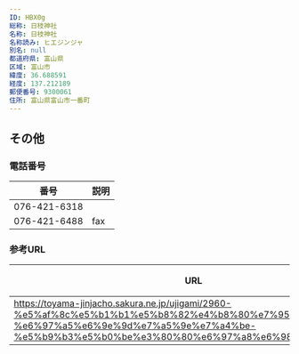```yaml
---
ID: HBX0g
総称: 日枝神社
名称: 日枝神社
名称読み: ヒエジンジャ
別名: null
都道府県: 富山県
区域: 富山市
緯度: 36.688591
経度: 137.212189
郵便番号: 9300061
住所: 富山県富山市一番町
---
```


## その他

### 電話番号

| 番号         | 説明 |
| ------------ | ---- |
| 076-421-6318 |      |
| 076-421-6488 | fax  |

### 参考URL

| URL                                                                                                                                                                                          | 説明   |
| -------------------------------------------------------------------------------------------------------------------------------------------------------------------------------------------- | ------ |
| https://toyama-jinjacho.sakura.ne.jp/ujigami/2960-%e5%af%8c%e5%b1%b1%e5%b8%82%e4%b8%80%e7%95%aa%e7%94%ba-%e6%97%a5%e6%9e%9d%e7%a5%9e%e7%a4%be-%e5%b9%b3%e5%b0%be%e3%80%80%e6%97%a8%e6%98%8e/ | 神社庁 |
